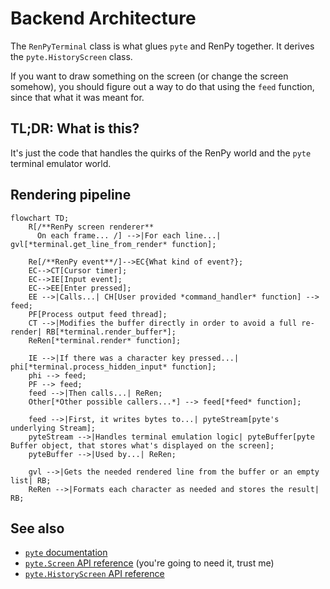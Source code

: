 # Backend Architecture

The `RenPyTerminal` class is what glues `pyte` and RenPy together. It derives the `pyte.HistoryScreen` class.

If you want to draw something on the screen (or change the screen somehow), you should figure out a way to do that using the `feed` function, since that what it was meant for.

## TL;DR: What is this?

It's just the code that handles the quirks of the RenPy world and the `pyte` terminal emulator world.

## Rendering pipeline

```mermaid
flowchart TD;
    R[/**RenPy screen renderer**
      On each frame... /] -->|For each line...| gvl[*terminal.get_line_from_render* function];

    Re[/**RenPy event**/]-->EC{What kind of event?};
    EC-->CT[Cursor timer];
    EC-->IE[Input event];
    EC-->EE[Enter pressed];
    EE -->|Calls...| CH[User provided *command_handler* function] --> feed;
    PF[Process output feed thread];
    CT -->|Modifies the buffer directly in order to avoid a full re-render| RB[*terminal.render_buffer*];
    ReRen[*terminal.render* function];
    
    IE -->|If there was a character key pressed...| phi[*terminal.process_hidden_input* function];
    phi --> feed;
    PF --> feed;
    feed -->|Then calls...| ReRen;
    Other[*Other possible callers...*] --> feed[*feed* function];

    feed -->|First, it writes bytes to...| pyteStream[pyte's underlying Stream];
    pyteStream -->|Handles terminal emulation logic| pyteBuffer[pyte Buffer object, that stores what's displayed on the screen];
    pyteBuffer -->|Used by...| ReRen;

    gvl -->|Gets the needed rendered line from the buffer or an empty list| RB;
    ReRen -->|Formats each character as needed and stores the result| RB;
```

## See also

  - [`pyte` documentation](https://pyte.readthedocs.io/en/latest/)
  - [`pyte.Screen` API reference](https://pyte.readthedocs.io/en/latest/api.html#pyte-screens-screen) (you're going to need it, trust me)
  - [`pyte.HistoryScreen` API reference](https://pyte.readthedocs.io/en/latest/api.html#pyte-screens-historyscreen)